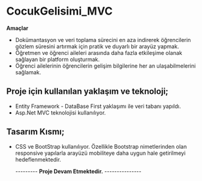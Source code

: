 # CocukGelisimi_MVC
**Amaçlar**  
* Dokümantasyon ve veri toplama sürecini en aza indirerek öğrencilerin gözlem
süresini artırmak için pratik ve duyarlı bir arayüz yapmak.
* Öğretmen ve öğrenci aileleri arasında daha fazla etkileşime olanak sağlayan bir
platform oluşturmak.
* Öğrenci ailelerinin öğrencilerin gelişim bilgilerine her an ulaşabilmelerini
sağlamak.
## Proje için kullanılan yaklaşım ve teknoloji;
* Entity Framework - DataBase First yaklaşımı ile veri tabanı yapıldı.
* Asp.Net MVC teknolojisi kullanılıyor.
## Tasarım Kısmı;  
* CSS ve BootStrap kullanılıyor. Özellikle Bootstrap nimetlerinden olan responsive yapılarla arayüzü mobiliteye daha uygun hale getirilmeyi hedeflenmektedir.

   --------- **Proje Devam Etmektedir.** ---------------
